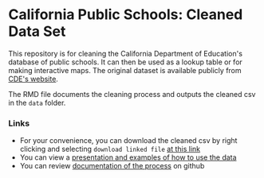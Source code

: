 # California Public Schools: Cleaned Data Set  

This repository is for cleaning the California Department of Education's database 
of public schools. It can then be used as a lookup table or for making 
interactive maps. The original dataset is available publicly from [CDE's 
website](http://www.cde.ca.gov/ds/si/ds/pubschls.asp). 

The RMD file documents the cleaning process and outputs the cleaned csv in the 
`data` folder. 

### Links 

- For your convenience, you can download the cleaned csv by 
right clicking and selecting `download linked file` [at this link](https://github.com/restrellado/california-public-schools/raw/master/data/cleaned_cde_schools.csv)  
- You can view a [presentation and examples of how to use the data](https://restrellado.github.io/california-public-schools/cde_dir_presentation.html)
- You can review [documentation of the process](https://restrellado.github.io/california-public-schools/ca_ps.html) 
on github 